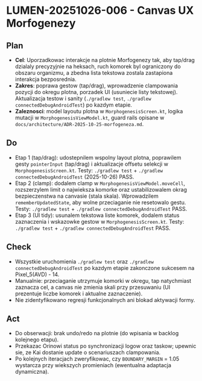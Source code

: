 # LUMEN-20251026-006 - Canvas UX Morfogenezy

## Plan
- **Cel**: Uporzadkowac interakcje na plotnie Morfogenezy tak, aby tap/drag dzialaly precyzyjnie na heksach, ruch komorek byl ograniczony do obszaru organizmu, a zbedna lista tekstowa zostala zastapiona interakcja bezposrednia.
- **Zakres**: poprawa gestow (tap/drag), wprowadzenie clampowania pozycji do okregu plotna, porzadek UI (usuniecie listy tekstowej). Aktualizacja testow i sanity (`./gradlew test`, `./gradlew connectedDebugAndroidTest`) po kazdym etapie.
- **Zaleznosci**: model layoutu plotna w `MorphogenesisScreen.kt`, logika mutacji w `MorphogenesisViewModel.kt`, guard rails opisane w `docs/architecture/ADR-2025-10-25-morfogeneza.md`.

## Do
- Etap 1 (tap/drag): udostepnilem wspolny layout plotna, poprawilem gesty `pointerInput` (tap/drag) i aktualizacje offsetu selekcji w `MorphogenesisScreen.kt`. Testy: `./gradlew test` + `./gradlew connectedDebugAndroidTest` (2025-10-26) PASS.
- Etap 2 (clamp): dodalem clamp w `MorphogenesisViewModel.moveCell`, rozszerzylem limit o najwieksza komorke oraz ustabilizowalem okrag bezpieczenstwa na canvasie (stala skala). Wprowadzilem `rememberUpdatedState`, aby wolne przeciaganie nie resetowalo gestu. Testy: `./gradlew test` + `./gradlew connectedDebugAndroidTest` PASS.
- Etap 3 (UI tidy): usunalem tekstowa liste komorek, dodalem status zaznaczenia i wskazowke gestow w `MorphogenesisScreen.kt`. Testy: `./gradlew test` + `./gradlew connectedDebugAndroidTest` PASS.

## Check
- Wszystkie uruchomienia `./gradlew test` oraz `./gradlew connectedDebugAndroidTest` po kazdym etapie zakonczone sukcesem na Pixel_5(AVD) - 14.
- Manualnie: przeciaganie utrzymuje komorki w okregu, tap natychmiast zaznacza cel, a canvas nie zmienia skali przy przesuwaniu (UI prezentuje liczbe komorek i aktualne zaznaczenie).
- Nie zidentyfikowano regresji funkcjonalnych ani blokad aktywacji formy.

## Act
- Do obserwacji: brak undo/redo na plotnie (do wpisania w backlog kolejnego etapu).
- Przekazac Orinowi status po synchronizacji logow oraz taskow; upewnic sie, ze Kai dostanie update o scenariuszach clampowania.
- Po kolejnych iteracjach zweryfikowac, czy `BOUNDARY_MARGIN` = 1.05 wystarcza przy wiekszych promieniach (ewentualna adaptacja dynamiczna).
